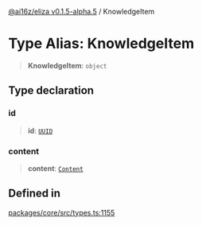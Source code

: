 [@ai16z/eliza v0.1.5-alpha.5](../index.md) / KnowledgeItem

# Type Alias: KnowledgeItem

> **KnowledgeItem**: `object`

## Type declaration

### id

> **id**: [`UUID`](UUID.md)

### content

> **content**: [`Content`](../interfaces/Content.md)

## Defined in

[packages/core/src/types.ts:1155](https://github.com/0xHoneyJar/thj-agents/blob/main/packages/core/src/types.ts#L1155)
